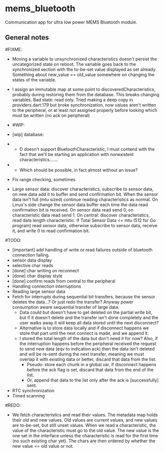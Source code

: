 # mems_bluetooth

Communication app for ultra low power MEMS Bluetooth module.

## General notes

#FIXME:
* Moving a variable to unsynchronized characteristics doesn't persist the uncategorized state on reboot. The variable goes back to the synchronized section with the to-be-set value displayed as set already. Something about new_value == old_value somewhere on changing the states of the variable.
* I assign an immutable map at some point to discoveredCharacteristics, probably during restoring them from the database. This breaks changing variables. Bad state: read only. Tried making a deep copy in providers.dart:179 but broke synchronization, now values aren't written to the peripheral, or at least not assigned properly before looking which must be written (no ack on peripheral)

* #WIP:
* [wip] database:
* * D doesn't support BluetoothCharacteristic, I must contend with the fact that we'll be starting an application with nonexistent characteristics.......
* * Which should be possible, in fact almost without an issue?
* Fix range checking, sometimes 
* Large sensor data: discover characteristics, subscribe to sensor data, on new data add it to buffer and send confirmation bit. When the sensor data isn't full (mtu sized) continue reading characteristics as normal. On Linux's side change the sensor data buffer each time the data read confirmation bit is received. On sensor data read send 0, on characteristic data read send 1. On central: discover characteristics, read data length characteristic. If Total Sensor Data <= mtu (512 for Go program) read sensor data, otherwise subscribe to sensor data, receive it, and write 0 to read confirmation bit.

#TODO:
* [important] add handling of write or read failures outside of bluetooth connection failing.
* sensor data display
* selective char reads
* [done] char writing on reconnect
* [done] char display style
* [done] confirm reads from central to the peripheral
* Handling connection interruptions
* Reading large sensor data
* Fetch for interrupts during sequential bit transfers, because the sensor deletes the data...? Or just redo the transfer? Anyway power consumption aware sequential transfer of large data.
    * Data could but doesn't have to get deleted on the partial write bit, but if it doesn't delete and the transfer isn't done completely and the user walks away it will keep all data stored until the next disconnect?
    * Alternative is to store data locally and if disconnect happens we store that part until the next connect is made, and we append it.
    * I stored the total length of the data but don't need it for now? Also, if the interruption happens before the peripheral received the request to send new data (eqv to indication ack) then the data isn't deleted and will be re-sent during the next transfer, meaning we must overlap it with existing data or better, discard that data from the list.
      * Pseudo: store each chunk in a global var, if disconnect happens before the ack flag is set, discard that data from the end of the list.
      * Or, append that data to the list only after the ack is [successfully] sent.
* RTC synchronization
* Timed scanning

#REDO:
* We fetch characteristics and read their values. The metadata map holds their old and new values. Old values are current values, and new values are to-be-set, but still unset values. When we read a characteristic, the value of the characteristic must go to the old value. The new value is the one set in the interface unless the characteristic is read for the first time (no such existing char yet). The chars are then ordered by whether the new value == old value or not.